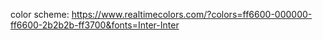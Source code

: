 color scheme: https://www.realtimecolors.com/?colors=ff6600-000000-ff6600-2b2b2b-ff3700&fonts=Inter-Inter

